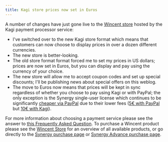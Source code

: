 ```yaml
---
title: Kagi store prices now set in Euros
---
```


A number of changes have just gone live to the [Wincent store](https://secure.wincent.com/s/kagi/) hosted by the Kagi payment processor service:

-   I've switched over to the new Kagi store format which means that customers can now choose to display prices in over a dozen different currencies.
-   The new store is better-looking.
-   The old store format format forced me to set my prices in US dollars; prices are now set in Euros, but you can display and pay using the currency of your choice.
-   The new store will allow me to accept coupon codes and set up special discounts; I'll be publishing news about special offers on this weblog.
-   The move to Euros now means that prices will be kept in sync regardless of whether you choose to pay using Kagi or with PayPal; the only exception is the Synergy single-user license which continues to be significantly [cheaper via PayPal](https://www.paypal.com/xclick/business=win@wincent.com&item_name=Synergy+for+Mac+OS+X+10.2+and+later&amount=5.00&no_note=1&currency_code=EUR&lc=en) due to their lower fees ([5€ with PayPal](https://www.paypal.com/xclick/business=win@wincent.com&item_name=Synergy+for+Mac+OS+X+10.2+and+later&amount=5.00&no_note=1&currency_code=EUR&lc=en) but [10€ with Kagi](https://secure.wincent.com/s/kagi/)).

For more information about choosing a payment service please see the answer to [this Frequently Asked Question](http://www.wincent.com/a/support/faq/#which). To purchase a Wincent product please see the [Wincent Store](http://store.wincent.com/) for an overview of all available products, or go directly to the [Synergy purchase page](https://secure.wincent.com/a/products/synergy-classic/purchase/) or [Synergy Advance purchase page](https://secure.wincent.com/a/products/synergy-advance/purchase/).
